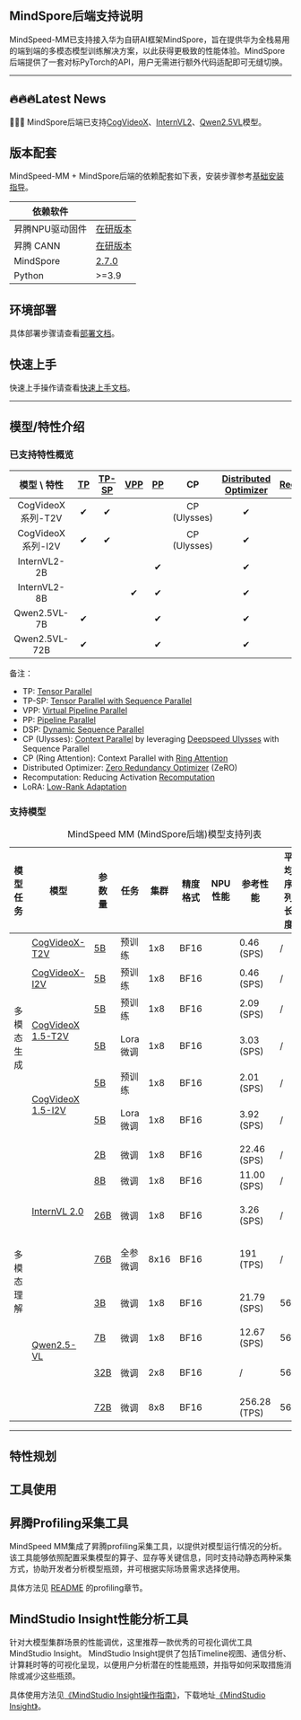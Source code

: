 ## MindSpore后端支持说明

MindSpeed-MM已支持接入华为自研AI框架MindSpore，旨在提供华为全栈易用的端到端的多模态模型训练解决方案，以此获得更极致的性能体验。MindSpore后端提供了一套对标PyTorch的API，用户无需进行额外代码适配即可无缝切换。

---

## 🔥🔥🔥Latest News

🚀🚀🚀 MindSpore后端已支持[CogVideoX](../../examples/mindspore/cogvideox/)、[InternVL2](../../examples/mindspore/internvl2)、[Qwen2.5VL](../../examples/mindspore/qwen2.5vl/README.md)模型。

## 版本配套

MindSpeed-MM + MindSpore后端的依赖配套如下表，安装步骤参考[基础安装指导](./install_guide.md)。

| 依赖软件        |                                                                                                                                    |
| --------------- | ---------------------------------------------------------------------------------------------------------------------------------- |
| 昇腾NPU驱动固件 | [在研版本](https://www.hiascend.com/hardware/firmware-drivers/community?product=1&model=30&cann=8.0.RC3.alpha002&driver=1.0.26.alpha) |
| 昇腾 CANN       | [在研版本](https://www.hiascend.com/zh/developer/download/community/result?module=cann)                                               |
| MindSpore       | [2.7.0](https://www.mindspore.cn/install/)                                                                                        |
| Python          | >=3.9  

## 环境部署

具体部署步骤请查看[部署文档](./install_guide.md)。

## 快速上手

快速上手操作请查看[快速上手文档](./getting_start.md)。

---

## 模型/特性介绍

### 已支持特性概览

|       模型 \ 特性       | [TP](https://gitcode.com/Ascend/MindSpeed/blob/master/docs/features/tensor-parallel.md) | [TP-SP](https://gitcode.com/Ascend/MindSpeed/blob/master/docs/features/sequence-parallel.md) | [VPP](docs/features/virtual_pipeline_parallel.md) | [PP](https://gitcode.com/Ascend/MindSpeed/blob/master/docs/features/pipeline-parallel.md) | CP | [Distributed Optimizer](https://gitcode.com/Ascend/MindSpeed/blob/master/docs/features/distributed-optimizer.md) | [Recomputation](https://gitcode.com/Ascend/MindSpeed/blob/master/docs/features/recomputation.md) | [LoRA](./docs/features/lora_finetune.md) |
|:-------------------:|:------:|:------:|:------:|:---------------------------------------------------------------------------------------:|:------:|:------:|:------:|:------:|
|   CogVideoX系列-T2V   | ✔ | ✔ |  |                                                                                         | CP (Ulysses) | ✔ | ✔ |  |
|   CogVideoX系列-I2V   | ✔ | ✔ |  |                                                                                         | CP (Ulysses) | ✔ | ✔ |  |
|    InternVL2-2B     |  |  |  |                                            ✔                                            |  | ✔ | ✔ |  |
|    InternVL2-8B     |  |  | ✔ |                                            ✔                                            |  | ✔ | ✔ |  |
|    Qwen2.5VL-7B     | ✔ |  |  |                                            ✔                                            |  | ✔ |  |  |
|    Qwen2.5VL-72B    | ✔ |  |  |                                            ✔                                            |  | ✔ |  |  |

备注：

* TP: [Tensor Parallel](https://arxiv.org/abs/1909.08053)
* TP-SP: [Tensor Parallel with Sequence Parallel](https://arxiv.org/abs/2205.05198)
* VPP: [Virtual Pipeline Parallel](https://arxiv.org/abs/2104.04473)
* PP: [Pipeline Parallel](https://arxiv.org/abs/2104.04473)
* DSP: [Dynamic Sequence Parallel](https://arxiv.org/abs/2403.10266)
* CP (Ulysses): [Context Parallel](https://docs.nvidia.com/megatron-core/developer-guide/latest/api-guide/context_parallel.html) by leveraging [Deepspeed Ulysses](https://arxiv.org/abs/2309.14509) with Sequence Parallel
* CP (Ring Attention): Context Parallel with [Ring Attention](https://arxiv.org/abs/2310.01889)
* Distributed Optimizer: [Zero Redundancy Optimizer](https://arxiv.org/abs/1910.02054) (ZeRO)
* Recomputation: Reducing Activation [Recomputation](https://arxiv.org/abs/2205.05198)
* LoRA: [Low-Rank Adaptation](https://arxiv.org/abs/2106.09685)

### 支持模型

<table>
  <a id="jump1"></a>
  <caption>MindSpeed MM (MindSpore后端)模型支持列表</caption>
  <thead>
    <tr>
      <th>模型任务</th>
      <th>模型</th>
      <th>参数量</th>
      <th>任务</th>
      <th>集群</th>
      <th>精度格式</th>
      <th>NPU性能</th>
      <th>参考性能</th>
      <th>平均序列长度</th>
      <th>支持情况</th>
    </tr>
  </thead>
  <tbody>
    <tr>
      <td rowspan="7"> 多模态生成 </td>
    </tr>
    <tr>
      <td rowspan="1"><a href="https://gitcode.com/Ascend/MindSpeed-MM/tree/2.2.0/examples/cogvideox">CogVideoX-T2V</a></td>
      <td><a href="https://huggingface.co/THUDM/CogVideoX-5b"> 5B </a></td>
      <td> 预训练 </td>
      <td> 1x8 </td>
      <td> BF16 </td>
      <td>  </td>
      <td> 0.46 (SPS) </td>
      <td> / </td>
      <td>✅</td>
    </tr>
    <tr>
      <td rowspan="1"><a href="https://gitcode.com/Ascend/MindSpeed-MM/tree/2.2.0/examples/cogvideox">CogVideoX-I2V</a></td>
      <td><a href="https://huggingface.co/THUDM/CogVideoX-5b"> 5B </a></td>
      <td> 预训练 </td>
      <td> 1x8 </td>
      <td> BF16 </td>
      <td>  </td>
      <td> 0.46 (SPS) </td>
      <td> / </td>
      <td>✅</td>
    </tr>
  <tr>
      <td rowspan="2"><a href="https://gitcode.com/Ascend/MindSpeed-MM/tree/2.2.0/examples/cogvideox">CogVideoX 1.5-T2V</a></td>
      <td><a href="https://huggingface.co/THUDM/CogVideoX1.5-5B-SAT"> 5B </a></td>
      <td> 预训练 </td>
      <td> 1x8 </td>
      <td> BF16 </td>
      <td>  </td>
      <td> 2.09 (SPS) </td>
      <td> / </td>
      <td>✅</td>
    </tr>
    <tr>
      <td><a href="https://huggingface.co/THUDM/CogVideoX1.5-5B-SAT"> 5B </a></td>
      <td> Lora微调 </td>
      <td> 1x8 </td>
      <td> BF16 </td>
      <td>  </td>
      <td> 3.03 (SPS) </td>
      <td> / </td>
      <td>支持中</td>
    </tr>
    <tr>
      <td rowspan="2"><a href="https://gitcode.com/Ascend/MindSpeed-MM/tree/2.2.0/examples/cogvideox">CogVideoX 1.5-I2V</a></td>
      <td><a href="https://huggingface.co/THUDM/CogVideoX1.5-5B-SAT"> 5B </a></td>
      <td> 预训练 </td>
      <td> 1x8 </td>
      <td> BF16 </td>
      <td>  </td>
      <td> 2.01 (SPS) </td>
      <td> / </td>
      <td>✅</td>
    </tr>
    <tr>
      <td><a href="https://huggingface.co/THUDM/CogVideoX1.5-5B-SAT"> 5B </a></td>
      <td> Lora微调 </td>
      <td> 1x8 </td>
      <td> BF16 </td>
      <td>  </td>
      <td> 3.92 (SPS) </td>
      <td> / </td>
      <td>支持中</td>
    </tr>
    <tr>
      <td rowspan="9"> 多模态理解 </td>
      <td rowspan="4"><a href="https://gitcode.com/Ascend/MindSpeed-MM/tree/2.2.0/examples/internvl2">InternVL 2.0</a></td>
      <td><a href="https://huggingface.co/OpenGVLab/InternVL2-2B">2B</a></td>
      <td> 微调 </td>
      <td> 1x8 </td>
      <td> BF16 </td>
      <td>  </td>
      <td> 22.46 (SPS) </td>
      <td> / </td>
      <td>✅</td>
    </tr>
    <tr>
      <td><a href="https://huggingface.co/OpenGVLab/InternVL2-8B">8B</a></td>
      <td> 微调 </td>
      <td> 1x8 </td>
      <td> BF16 </td>
      <td>  </td>
      <td> 11.00 (SPS) </td>
      <td> / </td>
      <td>✅</td>
    </tr>
    <tr>
      <td><a href="https://huggingface.co/OpenGVLab/InternVL2-26B">26B</a></td>
      <td> 微调 </td>
      <td> 1x8 </td>
      <td> BF16 </td>
      <td>  </td>
      <td> 3.26 (SPS) </td>
      <td> / </td>
      <td>支持中</td>
    </tr>
    <tr>
      <td><a href="https://huggingface.co/OpenGVLab/InternVL2-Llama3-76B">76B</a></td>
      <td> 全参微调 </td>
      <td> 8x16 </td>
      <td> BF16 </td>
      <td>  </td>
      <td> 191 (TPS) </td>
      <td> / </td>
      <td>支持中</td>
    </tr>
    <tr>
      <td rowspan="4"><a href="https://gitcode.com/Ascend/MindSpeed-MM/tree/2.2.0/examples/qwen2.5vl">Qwen2.5-VL</a></td>
      <td><a href="https://huggingface.co/Qwen/Qwen2.5-VL-3B-Instruct">3B</a></td>
      <td> 微调 </td>
      <td> 1x8 </td>
      <td> BF16 </td>
      <td>  </td>
      <td> 21.79 (SPS) </td>
      <td> 563 </td>
      <td>支持中</td>
    </tr>
    <tr>
      <td><a href="https://huggingface.co/Qwen/Qwen2.5-VL-7B-Instruct">7B</a></td>
      <td> 微调 </td>
      <td> 1x8 </td>
      <td> BF16 </td>
      <td>  </td>
      <td> 12.67 (SPS) </td>
      <td> 563 </td>
      <td>✅</td>
    </tr>
    <tr>
      <td><a href="https://huggingface.co/Qwen/Qwen2.5-VL-32B-Instruct">32B</a></td>
      <td> 微调 </td>
      <td> 2x8 </td>
      <td> BF16 </td>
      <td>  </td>
      <td> / </td>
      <td> 563 </td>
      <td>支持中</td>
    </tr>
    <tr>
      <td><a href="https://huggingface.co/Qwen/Qwen2.5-VL-72B-Instruct">72B</a></td>
      <td> 微调 </td>
      <td> 8x8 </td>
      <td> BF16 </td>
      <td>  </td>
      <td> 256.28 (TPS) </td>
      <td> 563 </td>
      <td>✅</td>
    </tr>
    </tbody>
</table>

---

## 特性规划

## 工具使用

<a id="jump2.1"></a>

## 昇腾Profiling采集工具

MindSpeed MM集成了昇腾profiling采集工具，以提供对模型运行情况的分析。该工具能够依照配置采集模型的算子、显存等关键信息，同时支持动静态两种采集方式，协助开发者分析模型瓶颈，并可根据实际场景需求选择使用。

具体方法见 [README](../../mindspeed_mm/tools/README.md) 的profiling章节。

## MindStudio Insight性能分析工具

针对大模型集群场景的性能调优，这里推荐一款优秀的可视化调优工具MindStudio Insight。
MindStudio Insight提供了包括Timeline视图、通信分析、计算耗时等的可视化呈现，以便用户分析潜在的性能瓶颈，并指导如何采取措施消除或减少这些瓶颈。

具体使用方法见[《MindStudio Insight操作指南》](https://www.hiascend.com/document/detail/zh/mindstudio/70RC3/msinsightug/msascendinsightug/Insight_userguide_0002.html)，下载地址[《MindStudio Insight》](https://support.huawei.com/enterprise/zh/ascend-computing/mindstudio-pid-251913966/software/262029358?idAbsPath=fixnode01%7C23710424%7C251366513%7C22892968%7C251913966)。
